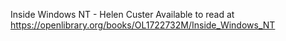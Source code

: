 

Inside Windows NT - Helen Custer Available to read at https://openlibrary.org/books/OL1722732M/Inside_Windows_NT
